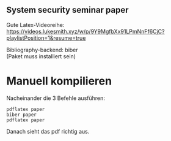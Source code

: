 ## System security seminar paper

Gute Latex-Videoreihe:
https://videos.lukesmith.xyz/w/p/9Y9MgfbXx91LPmNnFf6CjC?playlistPosition=1&resume=true

Bibliography-backend: biber<br>
(Paket muss installiert sein)

# Manuell kompilieren

Nacheinander die 3 Befehle ausführen:
```
pdflatex paper
biber paper
pdflatex paper
```
Danach sieht das pdf richtig aus.

